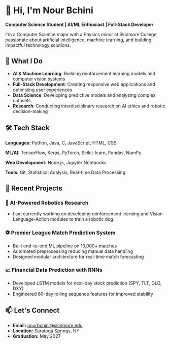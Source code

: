 # 👋 Hi, I'm Nour Bchini

**Computer Science Student | AI/ML Enthusiast | Full-Stack Developer**

I'm a Computer Science major with a Physics minor at Skidmore College, passionate about artificial intelligence, machine learning, and building impactful technology solutions.

## 🚀 What I Do

- **AI & Machine Learning**: Building reinforcement learning models and computer vision systems
- **Full-Stack Development**: Creating responsive web applications and optimizing user experiences
- **Data Science**: Developing predictive models and analyzing complex datasets
- **Research**: Conducting interdisciplinary research on AI ethics and robotic decision-making

## 🛠️ Tech Stack

**Languages:** Python, Java, C, JavaScript, HTML, CSS

**ML/AI:** TensorFlow, Keras, PyTorch, Scikit-learn, Pandas, NumPy

**Web Development:** Node.js, Jupyter Notebooks

**Tools:** Git, Statistical Analysis, Real-time Data Processing

## 🎯 Recent Projects

### 🤖 AI-Powered Robotics Research
- I am currently working on developing reinforcement learning and Vision-Language-Action modules to train a robotic dog.

### ⚽ Premier League Match Prediction System
- Built end-to-end ML pipeline on 10,000+ matches 
- Automated preprocessing reducing manual data handling 
- Designed modular architecture for real-time match forecasting

### 📈 Financial Data Prediction with RNNs
- Developed LSTM models for next-day stock prediction (SPY, TLT, GLD, DXY)
- Engineered 60-day rolling sequence features for improved stability


## 📫 Let's Connect

- **Email:** nourbchini@skidmore.edu
- **Location:** Saratoga Springs, NY
- **Graduation:** May 2027


